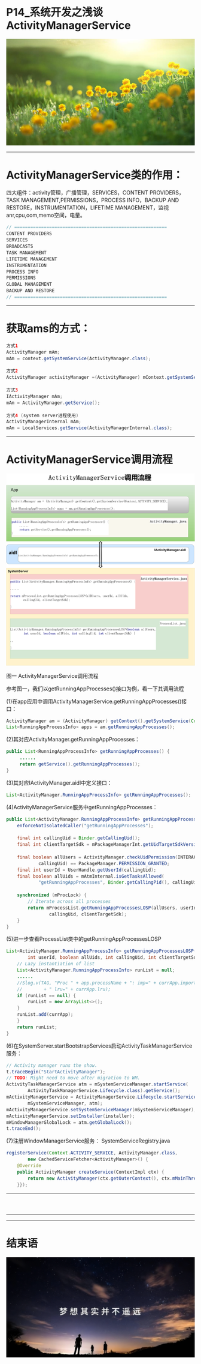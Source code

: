 
# P14_系统开发之浅谈ActivityManagerService

<img src="../flower/flower_001.png">

---


# ActivityManagerService类的作用：
四大组件：activity管理，广播管理，SERVICES，CONTENT PROVIDERS，TASK MANAGEMENT,PERMISSIONS，PROCESS INFO，BACKUP AND RESTORE，INSTRUMENTATION，LIFETIME MANAGEMENT，监视anr,cpu,oom,memo空间，电量。

```java
// =========================================================
CONTENT PROVIDERS
SERVICES
BROADCASTS
TASK MANAGEMENT
LIFETIME MANAGEMENT
INSTRUMENTATION
PROCESS INFO
PERMISSIONS
GLOBAL MANAGEMENT
BACKUP AND RESTORE
// =========================================================
```

---
# 获取ams的方式：

```java
方式1
ActivityManager mAm;
mAm = context.getSystemService(ActivityManager.class);

方式2
ActivityManager activityManager =(ActivityManager) mContext.getSystemService(Context.ACTIVITY_SERVICE);
        
方式3
IActivityManager mAm;
mAm = ActivityManager.getService();

方式4 (system server进程使用)
ActivityManagerInternal mAm;
mAm = LocalServices.getService(ActivityManagerInternal.class);
```
---
# ActivityManagerService调用流程

<img src="ams_whole.png">

图一 ActivityManagerService调用流程

参考图一，我们以getRunningAppProcesses()接口为例，看一下其调用流程

(1)在app应用中调用ActivityManagerService.getRunningAppProcesses()接口：

```java
ActivityManager am = (ActivityManager) getContext().getSystemService(Context.ACTIVITY_SERVICE);
List<RunningAppProcessInfo> apps = am.getRunningAppProcesses();
```

(2)其对应ActivityManager.getRunningAppProcesses：

```java
public List<RunningAppProcessInfo> getRunningAppProcesses() {
     ......
     return getService().getRunningAppProcesses();
}
```
(3)其对应IActivityManager.aidl中定义接口：

```java
List<ActivityManager.RunningAppProcessInfo> getRunningAppProcesses();
```
(4)ActivityManagerService服务中getRunningAppProcesses：

```java
public List<ActivityManager.RunningAppProcessInfo> getRunningAppProcesses() {
    enforceNotIsolatedCaller("getRunningAppProcesses");

    final int callingUid = Binder.getCallingUid();
    final int clientTargetSdk = mPackageManagerInt.getUidTargetSdkVersion(callingUid);

    final boolean allUsers = ActivityManager.checkUidPermission(INTERACT_ACROSS_USERS_FULL,
            callingUid) == PackageManager.PERMISSION_GRANTED;
    final int userId = UserHandle.getUserId(callingUid);
    final boolean allUids = mAtmInternal.isGetTasksAllowed(
            "getRunningAppProcesses", Binder.getCallingPid(), callingUid);

    synchronized (mProcLock) {
        // Iterate across all processes
        return mProcessList.getRunningAppProcessesLOSP(allUsers, userId, allUids,
                callingUid, clientTargetSdk);
    }
}
```
(5)进一步查看ProcessList类中的getRunningAppProcessesLOSP

```java
List<ActivityManager.RunningAppProcessInfo> getRunningAppProcessesLOSP(boolean allUsers,
        int userId, boolean allUids, int callingUid, int clientTargetSdk) {
    // Lazy instantiation of list
    List<ActivityManager.RunningAppProcessInfo> runList = null;
    ......
    //Slog.v(TAG, "Proc " + app.processName + ": imp=" + currApp.importance
    //        + " lru=" + currApp.lru);
    if (runList == null) {
        runList = new ArrayList<>();
    }
    runList.add(currApp);
    }
    return runList;
}
```
(6)在SystemServer.startBootstrapServices启动ActivityTaskManagerService服务：
```java
// Activity manager runs the show.
t.traceBegin("StartActivityManager");
// TODO: Might need to move after migration to WM.
ActivityTaskManagerService atm = mSystemServiceManager.startService(
        ActivityTaskManagerService.Lifecycle.class).getService();
mActivityManagerService = ActivityManagerService.Lifecycle.startService(
        mSystemServiceManager, atm);
mActivityManagerService.setSystemServiceManager(mSystemServiceManager);
mActivityManagerService.setInstaller(installer);
mWindowManagerGlobalLock = atm.getGlobalLock();
t.traceEnd();
```

(7)注册WindowManagerService服务：
SystemServiceRegistry.java
```java
registerService(Context.ACTIVITY_SERVICE, ActivityManager.class,
        new CachedServiceFetcher<ActivityManager>() {
    @Override
    public ActivityManager createService(ContextImpl ctx) {
        return new ActivityManager(ctx.getOuterContext(), ctx.mMainThread.getHandler());
    }});
```
---




```java

```

```java

```

```java

```

---

---

# 结束语

<img src="../Images/end_001.png">